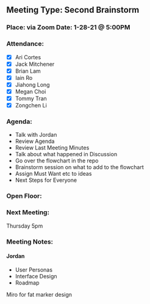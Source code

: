 ## Meeting Type: Second Brainstorm
### Place: via Zoom					Date: 1-28-21 @ 5:00PM
				
### Attendance:   
- [x] Ari Cortes			
- [x] Jack Mitchener
- [x] Brian Lam				
- [x] Iain Ro
- [x] Jiahong Long			
- [x] Megan Choi
- [x] Tommy Tran			
- [x] Zongchen Li

### Agenda:
- Talk with Jordan
- Review Agenda
- Review Last Meeting Minutes
- Talk about what happened in Discussion
- Go over the flowchart in the repo
- Brainstorm session on what to add to the flowchart
- Assign Must Want etc to ideas
- Next Steps for Everyone

### Open Floor:

### Next Meeting:
Thursday 5pm
### Meeting Notes:

#### Jordan
- User Personas
- Interface Design
- Roadmap


Miro for fat marker design
	
	
